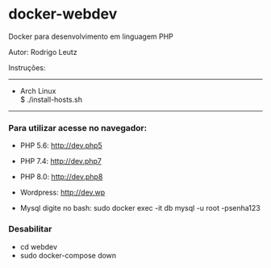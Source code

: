 # docker-webdev
Docker para desenvolvimento em linguagem PHP

Autor:	Rodrigo Leutz

Instruções:

-------------------------------------------

- Arch Linux<br>
	$ ./install-hosts.sh

-------------------------------------------


<h3>Para utilizar acesse no navegador:</h3>

- PHP 5.6: http://dev.php5

- PHP 7.4: http://dev.php7

- PHP 8.0: http://dev.php8

- Wordpress: http://dev.wp

- Mysql digite no bash: sudo docker exec -it db mysql -u root -psenha123

<h3>Desabilitar</h3>

- cd webdev
- sudo docker-compose down
